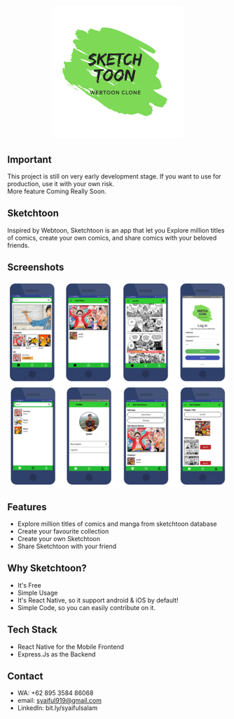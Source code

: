 
<h1 align="center">
  <img src="./logo.png" width="300"/><br>
</h1>

## Important
This project is still on very early development stage. If you want to use for production, use it with your own risk.
<br>More feature Coming Really Soon.

## Sketchtoon
Inspired by Webtoon, Sketchtoon is an app that let you Explore million titles of comics, create your own comics, and share comics with your beloved friends.

## Screenshots

<p align="center">
  <img src="./sss1.png" width="800"/>
  <img src="./sss2.png" width="800"/>
</p>


## Features
* Explore million titles of comics and manga from sketchtoon database
* Create your favourite collection
* Create your own Sketchtoon
* Share Sketchtoon with your friend

## Why Sketchtoon?
* It's Free
* Simple Usage
* It's React Native, so it support android & iOS by default!
* Simple Code, so you can easily contribute on it.

## Tech Stack
* React Native for the Mobile Frontend
* Express.Js as the Backend

## Contact 
* WA: +62 895 3584 86068
* email: syaiful919@gmail.com
* LinkedIn: bit.ly/syaifulsalam


